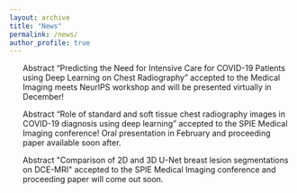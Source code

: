 ```yaml
---
layout: archive
title: "News"
permalink: /news/
author_profile: true
---
```


<ol>
Abstract “Predicting the Need for Intensive Care for COVID-19 Patients using Deep Learning on Chest Radiography” accepted to the Medical Imaging meets NeurIPS workshop and will be presented virtually in December!

Abstract “Role of standard and soft tissue chest radiography images in COVID-19 diagnosis using deep learning” accepted to the SPIE Medical Imaging conference! Oral presentation in February and proceeding paper available soon after.

Abstract "Comparison of 2D and 3D U-Net breast lesion segmentations on DCE-MRI" accepted to the SPIE Medical Imaging conference and proceeding paper will come out soon.
</ol>
